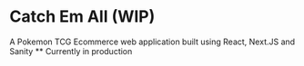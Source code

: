# Catch Em All (WIP)
 A Pokemon TCG Ecommerce web application built using React, Next.JS and Sanity 
** Currently in production
